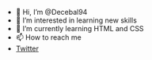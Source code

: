 - 👋 Hi, I’m @Decebal94
- 👀 I’m interested in learning new skills  
- 🌱 I’m currently learning HTML and CSS
- 📫 How to reach me <li><a href="https://twitter.com/dis68169" class="social twitter">Twitter</a></li>

<!---
Decebal94/Decebal94 is a ✨ special ✨ repository because its `README.md` (this file) appears on your GitHub profile.
You can click the Preview link to take a look at your changes.
--->
